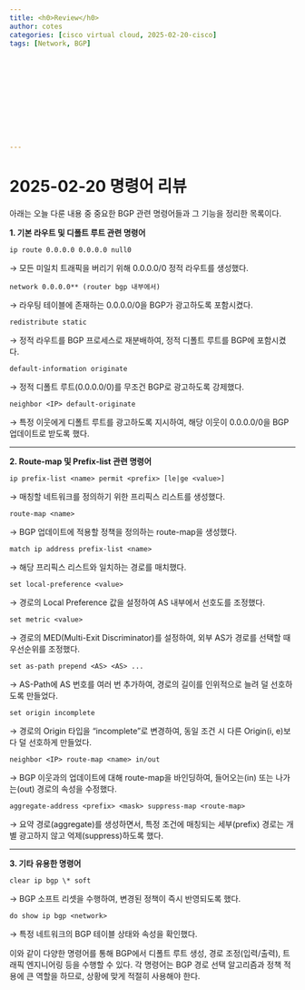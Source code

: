 ```yaml
---
title: <h0>Review</h0>
author: cotes   
categories: [cisco virtual cloud, 2025-02-20-cisco]
tags: [Network, BGP]












---
```


# 2025-02-20 명령어 리뷰

아래는 오늘 다룬 내용 중 중요한 BGP 관련 명령어들과 그 기능을 정리한 목록이다.

**1. 기본 라우트 및 디폴트 루트 관련 명령어**

```
ip route 0.0.0.0 0.0.0.0 null0
```

→ 모든 미일치 트래픽을 버리기 위해 0.0.0.0/0 정적 라우트를 생성했다.

```
network 0.0.0.0** (router bgp 내부에서)
```

→ 라우팅 테이블에 존재하는 0.0.0.0/0을 BGP가 광고하도록 포함시켰다.

```
redistribute static
```

→ 정적 라우트를 BGP 프로세스로 재분배하여, 정적 디폴트 루트를 BGP에 포함시켰다.

```
default-information originate
```

→ 정적 디폴트 루트(0.0.0.0/0)를 무조건 BGP로 광고하도록 강제했다.

```
neighbor <IP> default-originate
```

→ 특정 이웃에게 디폴트 루트를 광고하도록 지시하여, 해당 이웃이 0.0.0.0/0을 BGP 업데이트로 받도록 했다.



------

**2. Route-map 및 Prefix-list 관련 명령어**

```
ip prefix-list <name> permit <prefix> [le|ge <value>]
```

→ 매칭할 네트워크를 정의하기 위한 프리픽스 리스트를 생성했다.

```
route-map <name>
```

→ BGP 업데이트에 적용할 정책을 정의하는 route-map을 생성했다.

```
match ip address prefix-list <name>
```

→ 해당 프리픽스 리스트와 일치하는 경로를 매치했다.

```
set local-preference <value>
```

→ 경로의 Local Preference 값을 설정하여 AS 내부에서 선호도를 조정했다.

```
set metric <value>
```

→ 경로의 MED(Multi-Exit Discriminator)를 설정하여, 외부 AS가 경로를 선택할 때 우선순위를 조정했다.

```
set as-path prepend <AS> <AS> ...
```

→ AS-Path에 AS 번호를 여러 번 추가하여, 경로의 길이를 인위적으로 늘려 덜 선호하도록 만들었다.

```
set origin incomplete
```

→ 경로의 Origin 타입을 “incomplete”로 변경하여, 동일 조건 시 다른 Origin(i, e)보다 덜 선호하게 만들었다.

```
neighbor <IP> route-map <name> in/out
```

→ BGP 이웃과의 업데이트에 대해 route-map을 바인딩하여, 들어오는(in) 또는 나가는(out) 경로의 속성을 수정했다.

```
aggregate-address <prefix> <mask> suppress-map <route-map>
```

→ 요약 경로(aggregate)를 생성하면서, 특정 조건에 매칭되는 세부(prefix) 경로는 개별 광고하지 않고 억제(suppress)하도록 했다.

------

**3. 기타 유용한 명령어**

```
clear ip bgp \* soft
```

→ BGP 소프트 리셋을 수행하여, 변경된 정책이 즉시 반영되도록 했다.

```
do show ip bgp <network>
```

→ 특정 네트워크의 BGP 테이블 상태와 속성을 확인했다.

이와 같이 다양한 명령어를 통해 BGP에서 디폴트 루트 생성, 경로 조정(입력/출력), 트래픽 엔지니어링 등을 수행할 수 있다. 각 명령어는 BGP 경로 선택 알고리즘과 정책 적용에 큰 역할을 하므로, 상황에 맞게 적절히 사용해야 한다.
